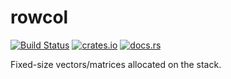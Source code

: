# rowcol

[![Build Status](https://travis-ci.org/sinkuu/rowcol.svg?branch=master)](https://travis-ci.org/sinkuu/rowcol) [![crates.io](https://img.shields.io/crates/v/rowcol.svg?style=flat)](https://crates.io/crates/rowcol) [![docs.rs](https://docs.rs/rowcol/badge.svg)](https://docs.rs/rowcol)

Fixed-size vectors/matrices allocated on the stack.
